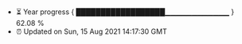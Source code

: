 - ⏳ Year progress { ██████████████████▁▁▁▁▁▁▁▁▁▁▁▁ } 62.08 %
- ⏰ Updated on Sun, 15 Aug 2021 14:17:30 GMT

